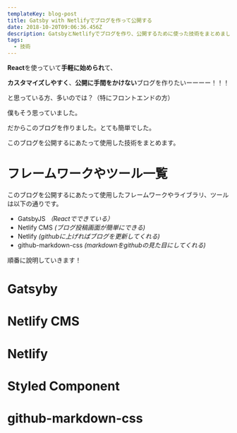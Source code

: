 ```yaml
---
templateKey: blog-post
title: Gatsby with Netlifyでブログを作って公開する
date: 2018-10-20T09:06:36.456Z
description: GatsbyとNetlifyでブログを作り、公開するために使った技術をまとめました。
tags:
  - 技術
---
```

**React**を使っていて**手軽に始められ**て、

**カスタマイズしやすく**、**公開に手間をかけない**ブログを作りたいーーーー！！！


と思っている方、多いのでは？（特にフロントエンドの方）

僕もそう思っていました。

だからこのブログを作りました。とても簡単でした。

このブログを公開するにあたって使用した技術をまとめます。

# フレームワークやツール一覧
このブログを公開するにあたって使用したフレームワークやライブラリ、ツールは以下の通りです。
- GatsbyJS *（Reactでできている）*
- Netlify CMS *(ブログ投稿画面が簡単にできる)*
- Netlify *(githubに上げればブログを更新してくれる)*
- github-markdown-css *(markdownをgithubの見た目にしてくれる)*


順番に說明していきます！

# Gatsyby

# Netlify CMS

# Netlify

# Styled Component

# github-markdown-css
